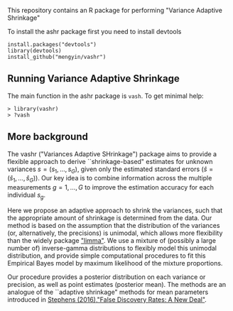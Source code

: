 This repository contains an R package for performing "Variance Adaptive Shrinkage"

To install the ashr package first you need to install devtools
```
install.packages("devtools")
library(devtools)
install_github("mengyin/vashr")
```

## Running Variance Adaptive Shrinkage


The main function in the ashr package is `vash`. To get minimal help:
```
> library(vashr)
> ?vash
```

## More background

The vashr ("Variances Adaptive SHrinkage") package aims to provide a flexible approach to derive ``shrinkage-based" estimates for unknown variances $s=(s_1,\dots,s_G)$, given only the estimated standard errors ($\hat{s}=(\hat{s}_1,\dots,\hat{s}_G)$). Our key idea is to combine information across the multiple measurements $g=1,\dots,G$ to improve the estimation accuracy for each individual $s_g$.  

Here we propose an adaptive approach to shrink the variances, such that the appropriate amount of shrinkage is determined from the data. Our method is based on the assumption that the distribution of the variances (or, alternatively, the precisions) is unimodal, which allows more flexibility than the widely package ["limma"](https://bioconductor.org/packages/release/bioc/html/limma.html). We use a mixture of (possibly a large number of) inverse-gamma distributions to flexibly model this unimodal distribution, and provide simple computational procedures to fit this Empirical Bayes model by maximum likelihood of the mixture proportions.

Our procedure provides a posterior distribution on each variance or precision, as well as point estimates (posterior mean). The methods are an analogue of the ``adaptive shrinkage" methods for mean parameters introduced in [Stephens (2016),"False Discovery Rates: A New Deal"](http://biorxiv.org/content/early/2016/01/29/038216). 
